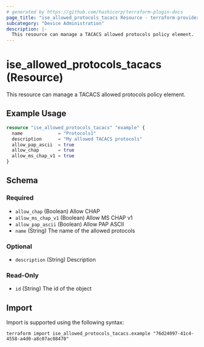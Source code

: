 ```yaml
---
# generated by https://github.com/hashicorp/terraform-plugin-docs
page_title: "ise_allowed_protocols_tacacs Resource - terraform-provider-ise"
subcategory: "Device Administration"
description: |-
  This resource can manage a TACACS allowed protocols policy element.
---
```


# ise_allowed_protocols_tacacs (Resource)

This resource can manage a TACACS allowed protocols policy element.

## Example Usage

```terraform
resource "ise_allowed_protocols_tacacs" "example" {
  name             = "Protocols1"
  description      = "My allowed TACACS protocols"
  allow_pap_ascii  = true
  allow_chap       = true
  allow_ms_chap_v1 = true
}
```

<!-- schema generated by tfplugindocs -->
## Schema

### Required

- `allow_chap` (Boolean) Allow CHAP
- `allow_ms_chap_v1` (Boolean) Allow MS CHAP v1
- `allow_pap_ascii` (Boolean) Allow PAP ASCII
- `name` (String) The name of the allowed protocols

### Optional

- `description` (String) Description

### Read-Only

- `id` (String) The id of the object

## Import

Import is supported using the following syntax:

```shell
terraform import ise_allowed_protocols_tacacs.example "76d24097-41c4-4558-a4d0-a8c07ac08470"
```
